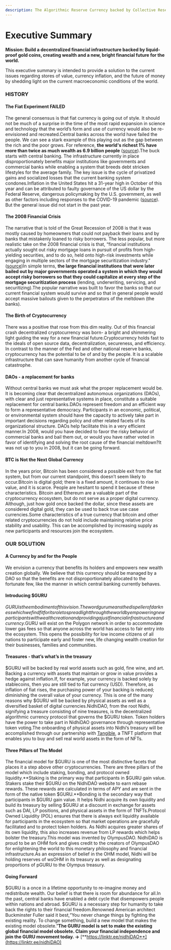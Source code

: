 ```yaml
---
description: The Algorithmic Reserve Currency backed by Collective Reserves of Gold, Coins.
---
```


# Executive Summary

**Mission: Build a decentralized financial infrastructure backed by liquid-proof gold coins, creating wealth and a new, bright financial future for the world.**

This executive summary is intended to provide a solution to the current issues regarding stores of value, currency inflation, and the future of money by shedding light on the current macroeconomic conditions of the world.

### HISTORY <a href="#history" id="history"></a>

#### The Fiat Experiment FAILED <a href="#the-fiat-experiment-failed" id="the-fiat-experiment-failed"></a>

The general consensus is that fiat currency is going out of style. It should not be much of a surprise in the time of the most rapid expansion in science and technology that the world’s form and use of currency would also be re-envisioned and recreated.Central banks across the world have failed the people. We can see a stark example of this playing out as the gap between the rich and the poor grows. For reference, **the world's richest 1% have more than twice as much wealth as 6.9 billion people** ([source](https://www.oxfam.org/en/5-shocking-facts-about-extreme-global-inequality-and-how-even-it)).The buck starts with central banking. The infrastructure currently in place disproportionately benefits major institutions like governments and commercial banks while enabling a system that breeds debt stricken lifestyles for the average family. The key issue is the cycle of privatized gains and socialized losses that the current banking system condones.Inflation in the United States hit a 31-year high in October of this year and can be attributed to faulty governance of the US dollar by the Federal Reserve, dangerous policymaking by the U.S. government, as well as other factors including responses to the COVID-19 pandemic ([source](https://www.wsj.com/articles/us-inflation-consumer-price-index-october-2021-11636491959)). But the general issue did not start in the past year.

#### The 2008 Financial Crisis <a href="#the-2008-financial-crisis" id="the-2008-financial-crisis"></a>

The narrative that is told of the Great Recession of 2008 is that it was mostly caused by homeowners that could not payback their loans and by banks that mistakenly loaned to risky borrowers. The less popular, but more realistic take on the 2008 financial crisis is that, “financial institutions actually sought out risky mortgage loans in pursuit of profits from high-yielding securities, and to do so, held onto high-risk investments while engaging in multiple sectors of the mortgage securitization industry.” ([source](https://irle.berkeley.edu/what-really-caused-the-great-recession/))In simple terms, **the large financial institutions that were later bailed out by major governments operated a system in which they would accept risky borrowers so that they could capitalize at every step of the mortgage securitization process** (lending, underwriting, servicing, and securitizing).The popular narrative was built to favor the banks so that our current financial system would survive and so that in general people would accept massive bailouts given to the perpetrators of the meltdown (the banks).

#### The Birth of Cryptocurrency <a href="#the-birth-of-cryptocurrency" id="the-birth-of-cryptocurrency"></a>

There was a positive that rose from this dim reality. Out of this financial crash decentralized cryptocurrency was born- a bright and shimmering light guiding the way for a new financial future.Cryptocurrency holds fast to the ideals of open source data, decentralization, secureness, and efficiency. In contrast to the manner of the Fed and other national reserve banks, cryptocurrency has the potential to be of and by the people. It is a scalable infrastructure that can save humanity from another cycle of financial catastrophe.

#### DAOs - a replacement for banks <a href="#daos-a-replacement-for-banks" id="daos-a-replacement-for-banks"></a>

Without central banks we must ask what the proper replacement would be. It is becoming clear that decentralized autonomous organizations (DAOs), with clear and just representative systems in place, constitute a suitable replacement for central banks.DAOs represent freedom and an efficient way to form a representative democracy. Participants in an economic, political, or environmental system should have the capacity to actively take part in important decisions regarding policy and other related facets of its organizational structure. DAOs help facilitate this in a very efficient manner.In 2008, would you have decided to favor the risky behavior of commercial banks and bail them out, or would you have rather voted in favor of identifying and solving the root cause of the financial meltdown?It was not up to you in 2008, but it can be going forward.

#### BTC is Not the Next Global Currency <a href="#btc-is-not-the-next-global-currency" id="btc-is-not-the-next-global-currency"></a>

In the years prior, Bitcoin has been considered a possible exit from the fiat system, but from our current standpoint, this doesn’t seem likely to occur.Bitcoin is digital gold; there is a fixed amount, it continues to rise in value, and it is scarce. People are hesitant to spend it because of these characteristics. Bitcoin and Ethereum are a valuable part of the cryptocurrency ecosystem, but do not serve as a proper digital currency. Although, just how gold once backed the dollar, since these assets are considered digital gold, they can be used to back true use case currencies.Some characteristics of a true currency that bitcoin and other related cryptocurrencies do not hold include maintaining relative price stability and usability. This can be accomplished by increasing supply as new participants and resources join the ecosystem.

### OUR SOLUTION <a href="#our-solution" id="our-solution"></a>

#### A Currency by and for the People <a href="#a-currency-by-and-for-the-people" id="a-currency-by-and-for-the-people"></a>

We envision a currency that benefits its holders and empowers new wealth creation globally. We believe that this currency should be managed by a DAO so that the benefits are not disproportionately allocated to the fortunate few, like the manner in which central banking currently behaves.

#### Introducing $GURU <a href="#introducing-usdguru" id="introducing-usdguru"></a>

$GURU is the embodiment of this vision. The word guru means the dispeller of darkness which we find fit for its role to spread light through the world by empowering new participants with wealth creation and providing a just financial infrastructure and currency.$GURU will exist on the Polygon network in order to accommodate lower gas fees so that anyone across the world has access to fair entry into the ecosystem. This opens the possibility for low income citizens of all nations to participate early and foster new, life changing wealth creation for their businesses, families and communities.

#### Treasures - that’s what’s in the treasury <a href="#treasures-thats-whats-in-the-treasury" id="treasures-thats-whats-in-the-treasury"></a>

$GURU will be backed by real world assets such as gold, fine wine, and art. Backing a currency with assets that maintain or grow in value provides a hedge against inflation.If, for example, your currency is backed solely by stablecoins, then you are still tied to fiat currency (USD). Therefore, as inflation of fiat rises, the purchasing power of your backing is reduced; diminishing the overall value of your currency. This is one of the many reasons why $GURU will be backed by physical assets as well as a diversified basket of digital currencies.NidhiDAO, from the root Nidhi, signifying a treasure consisting of nine treasures, is the decentralized algorithmic currency protocol that governs the $GURU token. Token holders have the power to take part in NidhiDAO governance through representative token voting.The onboarding of physical assets into Nidhi’s treasury will be accomplished through our partnership with [Tangible](https://linktr.ee/tangible.store), a TNFT platform that enables you to buy and sell real world assets in the form of NFTs.

#### Three Pillars of The Model <a href="#three-pillars-of-the-model" id="three-pillars-of-the-model"></a>

The financial model for $GURU is one of the most distinctive facets that places it a step above other cryptocurrencies. There are three pillars of the model which include staking, bonding, and protocol owned liquidity.**Staking is the primary way that participants in $GURU gain value. Stakers stake their $GURU on the NidhiDAO website to earn rebase rewards. These rewards are calculated in terms of APY and are sent in the form of the native token $GURU.**Bonding is the secondary way that participants in $GURU gain value. It helps Nidhi acquire its own liquidity and build its treasury by selling $GURU at a discount in exchange for assets such as DAI, LP positions, and physical assets in the form of TNFTs.Protocol Owned Liquidity (POL) ensures that there is always exit liquidity available for participants in the ecosystem so that market operations are gracefully facilitated and to protect token holders. As Nidhi acquires greater shares of its own liquidity, this also increases revenue from LP rewards which helps bolster the treasury.This model was invented by OlympusDAO. NidhiDAO is proud to be an OHM fork and gives credit to the creators of OlympusDAO for enlightening the world to this monetary philosophy and financial infrastructure.As an expression of belief in the OHM model, Nidhi will be holding reserves of wsOHM in its treasury as well as designating proportions of pGURU to the Olympus treasury.

#### Going Forward <a href="#going-forward" id="going-forward"></a>

$GURU is a once in a lifetime opportunity to re-imagine money and redistribute wealth. Our belief is that there is room for abundance for all.In the past, central banks have enabled a debt cycle that disempowers people within nations and abroad. $GURU is a necessary step for humanity to take back the rights to their financial freedom.Renowned American architect Buckminster Fuller said it best,“You never change things by fighting the existing reality. To change something, build a new model that makes the existing model obsolete.”**The GURU model is set to make the existing global financial model obsolete. Claim your financial independence and join the GURU movement today. ->** [**https://linktr.ee/nidhiDAO**](https://linktr.ee/nidhiDAO)​
